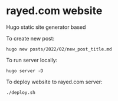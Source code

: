 
# rayed.com website

Hugo static site generator based

To create new post:

    hugo new posts/2022/02/new_post_title.md


To run server locally: 

    hugo server -D

To deploy website to rayed.com server:

    ./deploy.sh

    
